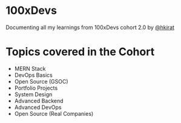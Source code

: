 # 100xDevs

Documenting all my learnings from 100xDevs cohort 2.0 by [@hkirat](https://github.com/hkirat)

# Topics covered in the Cohort

- MERN Stack
- DevOps Basics
- Open Source (GSOC)
- Portfolio Projects
- System Design
- Advanced Backend
- Advanced DevOps
- Open Source (Real Companies)
